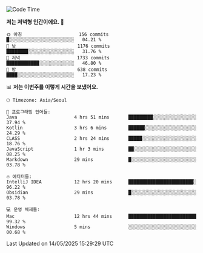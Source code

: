   <!--START_SECTION:waka-->
![Code Time](http://img.shields.io/badge/Code%20Time-629%20hrs-blue)

**저는 저녁형 인간이에요. 🦉** 

```text
🌞 아침                     156 commits         █░░░░░░░░░░░░░░░░░░░░░░░░   04.21 % 
🌆 낮　                     1176 commits        ████████░░░░░░░░░░░░░░░░░   31.76 % 
🌃 저녁                     1733 commits        ████████████░░░░░░░░░░░░░   46.80 % 
🌙 밤　                     638 commits         ████░░░░░░░░░░░░░░░░░░░░░   17.23 % 
```


📊 **저는 이번주를 이렇게 시간을 보냈어요.** 

```text
🕑︎ Timezone: Asia/Seoul

💬 프로그래밍 언어들: 
Java                     4 hrs 51 mins       █████████░░░░░░░░░░░░░░░░   37.94 % 
Kotlin                   3 hrs 6 mins        ██████░░░░░░░░░░░░░░░░░░░   24.29 % 
CLASS                    2 hrs 24 mins       █████░░░░░░░░░░░░░░░░░░░░   18.76 % 
JavaScript               1 hr 3 mins         ██░░░░░░░░░░░░░░░░░░░░░░░   08.25 % 
Markdown                 29 mins             █░░░░░░░░░░░░░░░░░░░░░░░░   03.78 % 

🔥 에디터들: 
IntelliJ IDEA            12 hrs 20 mins      ████████████████████████░   96.22 % 
Obsidian                 29 mins             █░░░░░░░░░░░░░░░░░░░░░░░░   03.78 % 

💻 운영 체제들: 
Mac                      12 hrs 44 mins      █████████████████████████   99.32 % 
Windows                  5 mins              ░░░░░░░░░░░░░░░░░░░░░░░░░   00.68 % 
```


 Last Updated on 14/05/2025 15:29:29 UTC
<!--END_SECTION:waka-->
